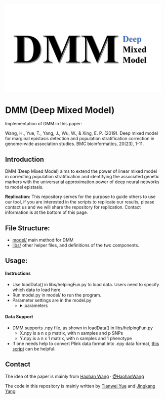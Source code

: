 ![DMM](DMM.PNG "Deep Mixed Model")

# DMM (Deep Mixed Model)

Implementation of DMM in this paper:

Wang, H., Yue, T., Yang, J., Wu, W., & Xing, E. P. (2019). Deep mixed model for marginal epistasis detection and population stratification correction in genome-wide association studies. BMC bioinformatics, 20(23), 1-11. 

## Introduction

DMM (Deep Mixed Model) aims to extend the power of linear mixed model in correcting population stratification and identifying the associated genetic markers with the universarial approximation power of deep neural networks to model epistasis. 

<!--- ![Introduction](intro.PNG "Introduction") -->

**Replication:** This repository serves for the purpose to guide others to use our tool, if you are interested in the scripts to replicate our results, please contact us and we will share the repository for replication. Contact information is at the bottom of this page.

## File Structure:

* [model/](https://github.com/HaohanWang/DMM/tree/master/model) main method for DMM
* [libs/](https://github.com/HaohanWang/DMM/tree/master/libs) other helper files, and definitions of the two components. 

## Usage:

#### Instructions

*  Use loadData() in libs/helpingFun.py to load data. Users need to specify which data to load here. 
*  Run model.py in model/ to run the program. 
*  Parameter settings are in the model.py
      - <details><summary>parameters</summary>
        <p>
              
          - epochs for both CNN and LSTM
          - learning rates for both CNN and LSTM
          - batch size
          - hidden state size (we use a percentage to control the hidden state size)
          - dropout rate
        </p>
</details>


#### Data Support
* DMM supports .npy file, as shown in loadData() in libs/helpingFun.py
    - X.npy is a n x p matrix, with n samples and p SNPs
    - Y.npy is a n x 1 matrix, with n samples and 1 phenotype
* If one needs help to convert Plink data format into .npy data format, [this script](https://github.com/HaohanWang/CMM/blob/master/utility/dataLoader.py) can be helpful.  


## Contact
The idea of the paper is mainly from [Haohan Wang](http://www.cs.cmu.edu/~haohanw/)
&middot;
[@HaohanWang](https://twitter.com/HaohanWang)

The code in this repository is mainly written by [Tianwei Yue](https://github.com/ThitherShore) and [Jingkang Yang](https://github.com/yangta1995)
